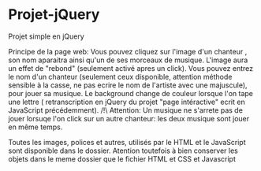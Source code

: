 # Projet-jQuery
Projet simple en jQuery

Principe de la page web:   Vous pouvez cliquez sur l'image d'un chanteur , son nom aparaitra ainsi qu'un de ses morceaux de musique. L'image aura un effet de "rebond" (seulement activé apres un click).
                           Vous pouvez entrez le nom d'un chanteur (seulement ceux disponible, attention méthode sensible à la casse, ne pas ecrire le nom de l'artiste avec une majuscule), pour jouer sa musique.
                           Le background change de couleur lorsque l'on tape une lettre ( retranscription en jQuery du projet "page intéractive" ecrit en JavaScript précédemment).
                           /!\ Attention: Un musique ne s'arrete pas de jouer lorsuqe l'on click sur un autre chanteur: les deux musique sont jouer en même temps.
                           
Toutes les images, polices et autres, utilisés par le HTML et le JavaScript sont disponible dans le dossier. Atention toutefois à bien conserver les objets dans le meme dossier que le fichier HTML et CSS et Javascript
                         
